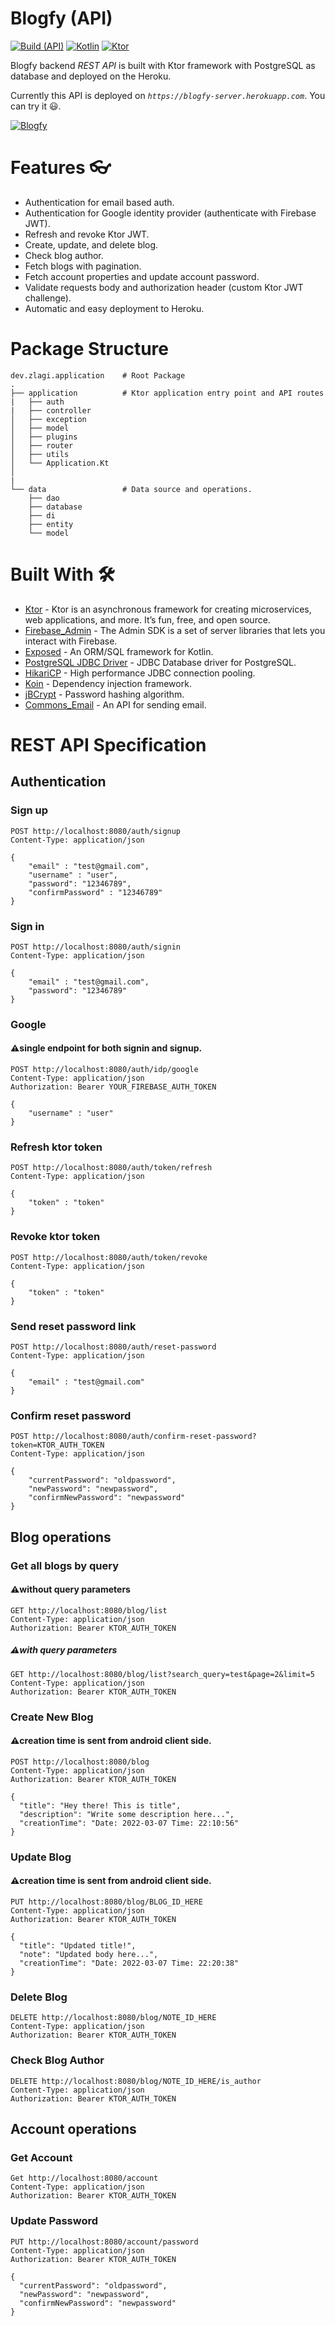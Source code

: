# Blogfy (API)

[![Build (API)](https://github.com/Zlagi/blogfy-api/actions/workflows/run-build.yml/badge.svg)](https://github.com/Zlagi/blogfy-api/actions/workflows/run-build.yml)
[![Kotlin](https://img.shields.io/badge/kotlin-1.6.10-orange.svg?logo=kotlin)](http://kotlinlang.org)
[![Ktor](https://img.shields.io/badge/ktor-1.6.7-orange.svg?logo=kotlin)](https://ktor.io)

Blogfy backend _REST API_ is built with Ktor framework with PostgreSQL as database and deployed on the Heroku.

Currently this API is deployed on _`https://blogfy-server.herokuapp.com`_. You can try it 😃.

[![Blogfy](https://img.shields.io/badge/Blogfy✅-APK-red.svg?style=for-the-badge&logo=android)](https://github.com/Zlagi/Blogfy/releases/tag/4)

# Features 👓

- Authentication for email based auth.
- Authentication for Google identity provider (authenticate with Firebase JWT).
- Refresh and revoke Ktor JWT.
- Create, update, and delete blog.
- Check blog author.
- Fetch blogs with pagination.
- Fetch account properties and update account password.
- Validate requests body and authorization header (custom Ktor JWT challenge).
- Automatic and easy deployment to Heroku.

# Package Structure
    
    dev.zlagi.application    # Root Package
    .
    ├── application          # Ktor application entry point and API routes
    |   ├── auth             
    |   ├── controller        
    │   ├── exception        
    │   ├── model            
    │   ├── plugins          
    │   ├── router           
    │   ├── utils            
    │   └── Application.Kt   
    │
    |
    └── data                 # Data source and operations.
        ├── dao       
        ├── database        
        ├── di            
        ├── entity          
        └── model
        
# Built With 🛠
- [Ktor](https://ktor.io/) - Ktor is an asynchronous framework for creating microservices, web applications, and more. It’s fun, free, and open source.
- [Firebase_Admin](https://firebase.google.com/docs/admin/setup) - The Admin SDK is a set of server libraries that lets you interact with Firebase.
- [Exposed](https://github.com/JetBrains/Exposed) - An ORM/SQL framework for Kotlin.
- [PostgreSQL JDBC Driver](https://jdbc.postgresql.org/) - JDBC Database driver for PostgreSQL.
- [HikariCP](https://github.com/brettwooldridge/HikariCP) - High performance JDBC connection pooling.
- [Koin](https://insert-koin.io/docs/reference/koin-ktor/ktor/) - Dependency injection framework.
- [jBCrypt](https://www.mindrot.org/projects/jBCrypt/) - Password hashing algorithm.
- [Commons_Email](https://commons.apache.org/email/) - An API for sending email.

# REST API Specification

## Authentication

### Sign up

```http
POST http://localhost:8080/auth/signup
Content-Type: application/json

{
    "email" : "test@gmail.com",
    "username" : "user",
    "password": "12346789",
    "confirmPassword" : "12346789"
}

```

### Sign in

```http
POST http://localhost:8080/auth/signin
Content-Type: application/json

{
    "email" : "test@gmail.com",
    "password": "12346789"
}

```

### Google 
#### ⚠️single endpoint for both signin and signup.

```http
POST http://localhost:8080/auth/idp/google
Content-Type: application/json
Authorization: Bearer YOUR_FIREBASE_AUTH_TOKEN

{
    "username" : "user"
}

```

### Refresh ktor token

```http
POST http://localhost:8080/auth/token/refresh
Content-Type: application/json

{
    "token" : "token"
}

```

### Revoke ktor token

```http
POST http://localhost:8080/auth/token/revoke
Content-Type: application/json

{
    "token" : "token"
}

```

### Send reset password link

```http
POST http://localhost:8080/auth/reset-password
Content-Type: application/json

{
    "email" : "test@gmail.com"
}

```

### Confirm reset password

```http
POST http://localhost:8080/auth/confirm-reset-password?token=KTOR_AUTH_TOKEN
Content-Type: application/json

{
    "currentPassword": "oldpassword",
    "newPassword": "newpassword",
    "confirmNewPassword": "newpassword"
}

```

## Blog operations

### Get all blogs by query

#### ⚠️without query parameters
```http
GET http://localhost:8080/blog/list
Content-Type: application/json
Authorization: Bearer KTOR_AUTH_TOKEN
```
##### ⚠️with query parameters
```http
GET http://localhost:8080/blog/list?search_query=test&page=2&limit=5
Content-Type: application/json
Authorization: Bearer KTOR_AUTH_TOKEN
```

### Create New Blog
#### ⚠️creation time is sent from android client side.

```http
POST http://localhost:8080/blog
Content-Type: application/json
Authorization: Bearer KTOR_AUTH_TOKEN

{
  "title": "Hey there! This is title",
  "description": "Write some description here...",
  "creationTime": "Date: 2022-03-07 Time: 22:10:56"
}
```

### Update Blog
#### ⚠️creation time is sent from android client side.

```http
PUT http://localhost:8080/blog/BLOG_ID_HERE
Content-Type: application/json
Authorization: Bearer KTOR_AUTH_TOKEN

{
  "title": "Updated title!",
  "note": "Updated body here...",
  "creationTime": "Date: 2022-03-07 Time: 22:20:38"
}
```

### Delete Blog

```http
DELETE http://localhost:8080/blog/NOTE_ID_HERE
Content-Type: application/json
Authorization: Bearer KTOR_AUTH_TOKEN
```

### Check Blog Author

```http
DELETE http://localhost:8080/blog/NOTE_ID_HERE/is_author
Content-Type: application/json
Authorization: Bearer KTOR_AUTH_TOKEN
```

## Account operations

### Get Account

```http
Get http://localhost:8080/account
Content-Type: application/json
Authorization: Bearer KTOR_AUTH_TOKEN
```

### Update Password

```http
PUT http://localhost:8080/account/password
Content-Type: application/json
Authorization: Bearer KTOR_AUTH_TOKEN

{
  "currentPassword": "oldpassword",
  "newPassword": "newpassword",
  "confirmNewPassword": "newpassword"
}
```
